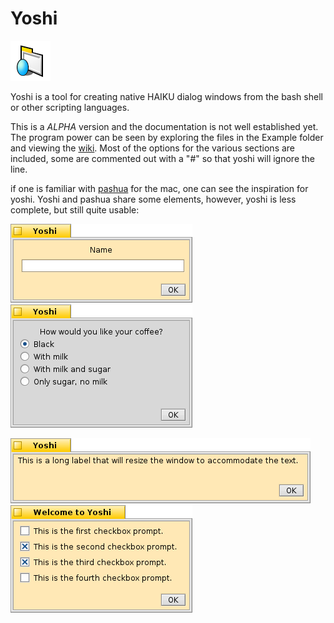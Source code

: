 # Yoshi
![yoshi icon.](https://raw.githubusercontent.com/bbjimmy/Yoshi/master/yoshi.icon.hvif.png)

Yoshi is a tool for creating native HAIKU dialog windows from the bash shell or other scripting languages.

This is a _ALPHA_ version and the documentation is not well established yet. The program power can be seen by exploring the files in the Example folder and viewing the [wiki](https://github.com/bbjimmy/Yoshi/wiki).  Most of the options for the various sections are included, some are commented out with a "#" so that yoshi will ignore the line.

if one is familiar with [pashua](http://www.bluem.net/en/mac/pashua/) for the mac, one can see the inspiration for yoshi. Yoshi and pashua share some elements, however, yoshi is less complete, but still quite usable:

![yoshi at work.](https://raw.githubusercontent.com/bbjimmy/Yoshi/master/images/textfield.png) ![yoshi at work.](https://raw.githubusercontent.com/bbjimmy/Yoshi/master/images/radiobutton.png)

![yoshi at work.](https://raw.githubusercontent.com/bbjimmy/Yoshi/master/images/text1.png) ![yoshi at work.](https://raw.githubusercontent.com/bbjimmy/Yoshi/master/images/checkbox2.png)





